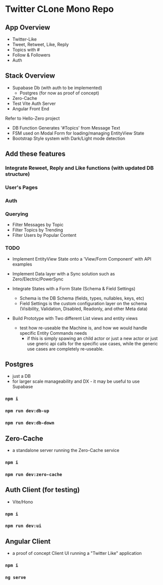 # Twitter CLone Mono Repo

## App Overview
- Twitter-Like
- Tweet, Retweet, Like, Reply
- Topics with #
- Follow & Followers
- Auth

## Stack Overview
- Supabase Db (with auth to be implemented)
  - Postgres (for now as proof of concept)
- Zero-Cache
- Test Vite Auth Server
- Angular Front End

Refer to Hello-Zero project
- DB Function Generates '#Topics' from Message Text
- FSM used on Modal Form for loading/managing EntityView State
- Bootstrap Style system with Dark/Light mode detection

## Add these features
### Integrate Reweet, Reply and Like functions (with updated DB structure)
### User's Pages
### Auth
### Querying
- Filter Messages by Topic
- Filter Topics by Trending
- Filter Users by Popular Content

### TODO
- Implement EntityView State onto a 'View/Form Component' with API examples
- Implement Data layer with a Sync solution such as Zero/Electric/PowerSync
- Integrate States with a Form State (Schema & Field Settings)
    - Schema is the DB Schema (fields, types, nullables, keys, etc)
    - Field Settings is the custom configuration layer on the schema (Visibility, Validation, Disabled, Readonly, and other Meta data)

- Build Prototype with Two different List views and entity views
    - test how re-useable the Machine is, and how we would handle specific Entity Commands needs
        - if this is simply spawing an child actor or just a new actor or just use gneric api calls for the specific use cases, while the generic use cases are completely re-useable. 


## Postgres
- just a DB
- for larger scale manageability and DX - it may be useful to use Supabase
### `npm i`
### `npm run dev:db-up`
### `npm run dev:db-down`

## Zero-Cache
- a standalone server running the Zero-Cache service
### `npm i`
### `npm run dev:zero-cache`

## Auth Client (for testing)
- Vite/Hono
### `npm i`
### `npm run dev:ui`

## Angular Client
- a proof of concept Client UI running a "Twitter Like" application
### `npm i`
### `ng serve`